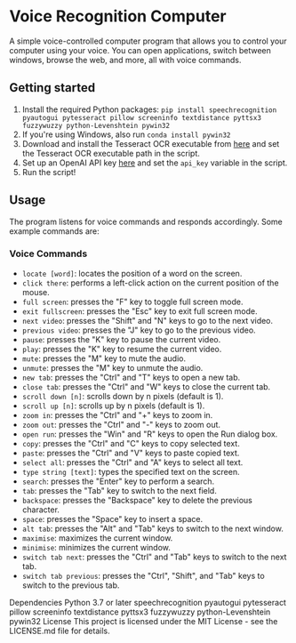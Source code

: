 # Voice Recognition Computer
A simple voice-controlled computer program that allows you to control your computer using your voice. You can open applications, switch between windows, browse the web, and more, all with voice commands.

## Getting started
1. Install the required Python packages: `pip install speechrecognition pyautogui pytesseract pillow screeninfo textdistance pyttsx3 fuzzywuzzy python-Levenshtein pywin32`
2. If you're using Windows, also run `conda install pywin32`
3. Download and install the Tesseract OCR executable from [here](https://github.com/UB-Mannheim/tesseract/wiki) and set the Tesseract OCR executable path in the script.
4. Set up an OpenAI API key [here](https://beta.openai.com/signup/) and set the `api_key` variable in the script.
5. Run the script!

## Usage
The program listens for voice commands and responds accordingly. Some example commands are:

### Voice Commands
- `locate [word]`: locates the position of a word on the screen.
- `click there`: performs a left-click action on the current position of the mouse.
- `full screen`: presses the "F" key to toggle full screen mode.
- `exit fullscreen`: presses the "Esc" key to exit full screen mode.
- `next video`: presses the "Shift" and "N" keys to go to the next video.
- `previous video`: presses the "J" key to go to the previous video.
- `pause`: presses the "K" key to pause the current video.
- `play`: presses the "K" key to resume the current video.
- `mute`: presses the "M" key to mute the audio.
- `unmute`: presses the "M" key to unmute the audio.
- `new tab`: presses the "Ctrl" and "T" keys to open a new tab.
- `close tab`: presses the "Ctrl" and "W" keys to close the current tab.
- `scroll down [n]`: scrolls down by n pixels (default is 1).
- `scroll up [n]`: scrolls up by n pixels (default is 1).
- `zoom in`: presses the "Ctrl" and "+" keys to zoom in.
- `zoom out`: presses the "Ctrl" and "-" keys to zoom out.
- `open run`: presses the "Win" and "R" keys to open the Run dialog box.
- `copy`: presses the "Ctrl" and "C" keys to copy selected text.
- `paste`: presses the "Ctrl" and "V" keys to paste copied text.
- `select all`: presses the "Ctrl" and "A" keys to select all text.
- `type string [text]`: types the specified text on the screen.
- `search`: presses the "Enter" key to perform a search.
- `tab`: presses the "Tab" key to switch to the next field.
- `backspace`: presses the "Backspace" key to delete the previous character.
- `space`: presses the "Space" key to insert a space.
- `alt tab`: presses the "Alt" and "Tab" keys to switch to the next window.
- `maximise`: maximizes the current window.
- `minimise`: minimizes the current window.
- `switch tab next`: presses the "Ctrl" and "Tab" keys to switch to the next tab.
- `switch tab previous`: presses the "Ctrl", "Shift", and "Tab" keys to switch to the previous tab.


Dependencies
Python 3.7 or later
speechrecognition
pyautogui
pytesseract
pillow
screeninfo
textdistance
pyttsx3
fuzzywuzzy
python-Levenshtein
pywin32
License
This project is licensed under the MIT License - see the LICENSE.md file for details.

